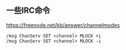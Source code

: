 一些IRC命令
-----------

https://freenode.net/kb/answer/channelmodes

```irc
/msg ChanServ SET <channel> MLOCK +i
/msg ChanServ SET <channel> MLOCK -i
```

